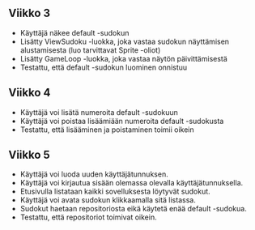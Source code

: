 ## Viikko 3

- Käyttäjä näkee default -sudokun
- Lisätty ViewSudoku -luokka, joka vastaa sudokun näyttämisen alustamisesta (luo tarvittavat Sprite -oliot)
- Lisätty GameLoop -luokka, joka vastaa näytön päivittämisestä
- Testattu, että default -sudokun luominen onnistuu

## Viikko 4
- Käyttäjä voi lisätä numeroita default -sudokuun
- Käyttäjä voi poistaa lisäämiään numeroita default -sudokusta
- Testattu, että lisääminen ja poistaminen toimii oikein

## Viikko 5
- Käyttäjä voi luoda uuden käyttäjätunnuksen.
- Käyttäjä voi kirjautua sisään olemassa olevalla käyttäjätunnuksella.
- Etusivulla listataan kaikki sovelluksesta löytyvät sudokut.
- Käyttäjä voi avata sudokun klikkaamalla sitä listassa.
- Sudokut haetaan repositoriosta eikä käytetä enää default -sudokua.
- Testattu, että repositoriot toimivat oikein.
